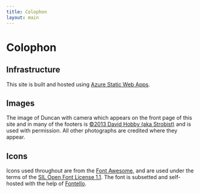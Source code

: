 ```yaml
---
title: Colophon
layout: main
---
```


# Colophon

## Infrastructure

This site is built and hosted using [Azure Static Web Apps](https://docs.microsoft.com/en-us/azure/static-web-apps/overview?WT.mc_id=personal-blog-duncand).

## Images

The image of Duncan with camera which appears on the front page of this site and in many of the footers is [©2013 David Hobby (aka Strobist)](http://strobist.blogspot.com/) and is used with permission. All other photographs are credited where they appear.

## Icons

Icons used throughout are from the [Font Awesome](https://fontawesome.com/), and are used under the terms of the [SIL Open Font License 1.1](https://fontawesome.com/license/free). The font is subsetted and self-hosted with the help of [Fontello](http://fontello.com/).
